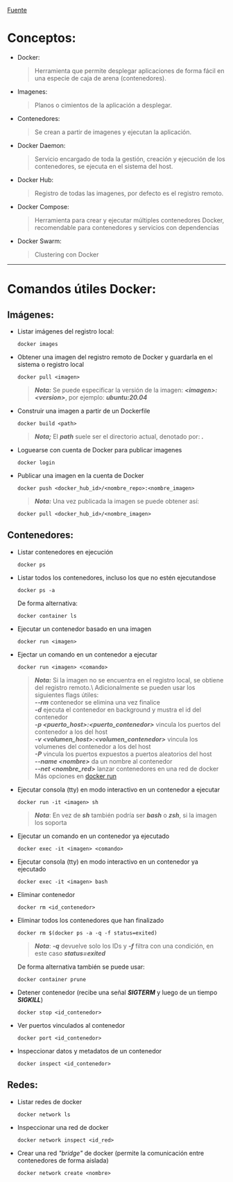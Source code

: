 [Fuente](https://docker-curriculum.com/)

# Conceptos:

* Docker:
  > Herramienta que permite desplegar aplicaciones de forma fácil en una especie de caja de arena (contenedores).
* Imagenes: 
  > Planos o cimientos de la aplicación a desplegar.
* Contenedores:
  > Se crean a partir de imagenes y ejecutan la aplicación.
* Docker Daemon: 
  > Servicio encargado de toda la gestión, creación y ejecución de los contenedores, se ejecuta en el sistema del host.
* Docker Hub:
  > Registro de todas las imagenes, por defecto es el registro remoto.
* Docker Compose:
  > Herramienta para crear y ejecutar múltiples contenedores Docker, recomendable para contenedores y servicios con dependencias
* Docker Swarm:
  > Clustering con Docker

-----------------------------------------
# Comandos útiles Docker:

## Imágenes:

* Listar imágenes del registro local:
  ~~~
  docker images
  ~~~
 
* Obtener una imagen del registro remoto de Docker y guardarla en el sistema o registro local
  ~~~
  docker pull <imagen>
  ~~~
  > ***Nota:*** Se puede especificar la versión de la imagen: ***\<imagen>:\<version>***, por ejemplo: ***ubuntu:20.04***
  
* Construir una imagen a partir de un Dockerfile
  ~~~
  docker build <path>
  ~~~
  > ***Nota;*** El ***path*** suele ser el directorio actual, denotado por: ***.***

* Loguearse con cuenta de Docker para publicar imagenes
  ~~~
  docker login
  ~~~
 
* Publicar una imagen en la cuenta de Docker
  ~~~
  docker push <docker_hub_id>/<nombre_repo>:<nombre_imagen>
  ~~~
  > ***Nota:*** Una vez publicada la imagen se puede obtener así:
  ~~~
  docker pull <docker_hub_id>/<nombre_imagen>
  ~~~
   
## Contenedores:

* Listar contenedores en ejecución
  ~~~
  docker ps
  ~~~
  
* Listar todos los contenedores, incluso los que no estén ejecutandose
  ~~~
  docker ps -a
  ~~~
  De forma alternativa:
  ~~~
  docker container ls
  ~~~

* Ejecutar un contenedor basado en una imagen
  ~~~
  docker run <imagen>
  ~~~

* Ejectar un comando en un contenedor a ejecutar
  ~~~
  docker run <imagen> <comando>
  ~~~
  > ***Nota:*** Si la imagen no se encuentra en el registro local, se obtiene del registro remoto.\ Adicionalmente se pueden usar los siguientes flags útiles:\
  > ***--rm*** contenedor se elimina una vez finalice\
  > ***-d*** ejecuta el contenedor en background y mustra el id del contenedor\
  > ***-p \<puerto_host>:\<puerto_contenedor>*** vincula los puertos del contenedor a los del host\
  > ***-v \<volumen_host>:\<volumen_contenedor>*** vincula los volumenes del contenedor a los del host\
  > ***-P*** vincula los puertos expuestos a puertos aleatorios del host\
  > ***--name \<nombre>*** da un nombre al contenedor\
  > ***--net <nombre_red>*** lanzar contenedores en una red de docker\
  > Más opciones en [docker run](https://docs.docker.com/engine/reference/commandline/run/)
    
* Ejecutar consola (tty) en modo interactivo en un contenedor a ejecutar
  ~~~
  docker run -it <imagen> sh
  ~~~
  > ***Nota***: En vez de ***sh*** también podría ser ***bash*** o ***zsh***, si la imagen los soporta

* Ejecutar un comando en un contenedor ya ejecutado
  ~~~
  docker exec -it <imagen> <comando>
  ~~~

* Ejecutar consola (tty) en modo interactivo en un contenedor ya ejecutado
  ~~~
  docker exec -it <imagen> bash
  ~~~
  
* Eliminar contenedor
  ~~~
  docker rm <id_contenedor>
  ~~~
  
* Eliminar todos los contenedores que han finalizado
  ~~~
  docker rm $(docker ps -a -q -f status=exited)
  ~~~
  > ***Nota***: ***-q*** devuelve solo los IDs y ***-f*** filtra con una condición, en este caso ***status=exited***
  
  De forma alternativa también se puede usar:
  ~~~
  docker container prune
  ~~~
  
* Detener contenedor (recibe una señal ***SIGTERM*** y luego de un tiempo ***SIGKILL***)
  ~~~
  docker stop <id_contenedor>
  ~~~

* Ver puertos vinculados al contenedor
  ~~~
  docker port <id_contenedor>
  ~~~

* Inspeccionar datos y metadatos de un contenedor
  ~~~
  docker inspect <id_contenedor>
  ~~~

## Redes:

* Listar redes de docker
  ~~~
  docker network ls
  ~~~

* Inspeccionar una red de docker
  ~~~
  docker network inspect <id_red>
  ~~~

* Crear una red *"bridge"* de docker (permite la comunicación entre contenedores de forma aislada)
  ~~~
  docker network create <nombre>
  ~~~
